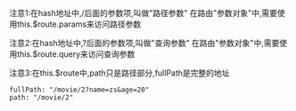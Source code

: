 注意1:在hash地址中,/后面的参数项,叫做"路径参数"
在路由"参数对象"中,需要使用this.$route.params来访问路径参数

注意2:在hash地址中,?后面的参数项,叫做"查询参数"
在路由"参数对象"中,需要使用this.$route.query来访问查询参数

注意3:在this.$route中,path只是路径部分,fullPath是完整的地址

```
fullPath: "/movie/2?name=zs&age=20"
path: "/movie/2"
```